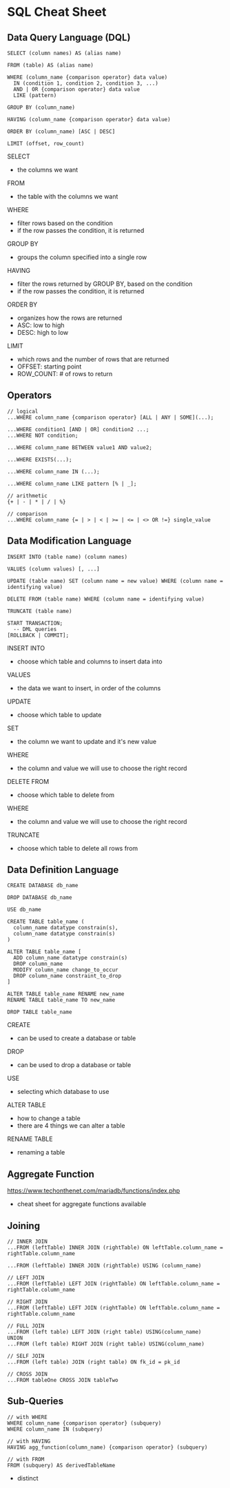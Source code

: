 # SQL Cheat Sheet
## Data Query Language (DQL)
```
SELECT (column names) AS (alias name)

FROM (table) AS (alias name)

WHERE (column_name {comparison operator} data value)
  IN (condition 1, condition 2, condition 3, ...)
  AND | OR {comparison operator} data value
  LIKE (pattern)

GROUP BY (column_name)

HAVING (column_name {comparison operator} data value)

ORDER BY (column_name) [ASC | DESC]

LIMIT (offset, row_count)
```
SELECT
- the columns we want 

FROM
- the table with the columns we want  

WHERE
- filter rows based on the condition
- if the row passes the condition, it is returned  

GROUP BY
- groups the column specified into a single row  

HAVING
- filter the rows returned by GROUP BY, based on the condition
- if the row passes the condition, it is returned  

ORDER BY
- organizes how the rows are returned
- ASC: low to high
- DESC: high to low  

LIMIT
- which rows and the number of rows that are returned
- OFFSET: starting point
- ROW_COUNT: # of rows to return  

## Operators
```
// logical
...WHERE column_name {comparison operator} [ALL | ANY | SOME](...);

...WHERE condition1 [AND | OR] condition2 ...;
...WHERE NOT condition;

...WHERE column_name BETWEEN value1 AND value2;

...WHERE EXISTS(...);

...WHERE column_name IN (...);

...WHERE column_name LIKE pattern [% | _];

// arithmetic
{+ | - | * | / | %}

// comparison
...WHERE column_name {= | > | < | >= | <= | <> OR !=} single_value
```  

## Data Modification Language
```
INSERT INTO (table name) (column names)

VALUES (column values) [, ...]

UPDATE (table name) SET (column name = new value) WHERE (column name = identifying value)

DELETE FROM (table name) WHERE (column name = identifying value)

TRUNCATE (table name)

START TRANSACTION;
  -- DML queries
[ROLLBACK | COMMIT];
```
INSERT INTO
- choose which table and columns to insert data into  

VALUES
- the data we want to insert, in order of the columns  

UPDATE
- choose which table to update  

SET
- the column we want to update and it's new value  

WHERE
- the column and value we will use to choose the right record  

DELETE FROM
- choose which table to delete from  

WHERE
- the column and value we will use to choose the right record  

TRUNCATE
- choose which table to delete all rows from  

## Data Definition Language
```
CREATE DATABASE db_name

DROP DATABASE db_name

USE db_name

CREATE TABLE table_name (
  column_name datatype constrain(s),
  column_name datatype constrain(s)
)

ALTER TABLE table_name [
  ADD column_name datatype constrain(s)
  DROP column_name
  MODIFY column_name change_to_occur
  DROP column_name constraint_to_drop
]

ALTER TABLE table_name RENAME new_name
RENAME TABLE table_name TO new_name

DROP TABLE table_name
```
CREATE
- can be used to create a database or table  

DROP
- can be used to drop a database or table  

USE
- selecting which database to use  

ALTER TABLE
- how to change a table
- there are 4 things we can alter a table

RENAME TABLE
- renaming a table  

## Aggregate Function
https://www.techonthenet.com/mariadb/functions/index.php 
- cheat sheet for aggregate functions available  

## Joining
```
// INNER JOIN
...FROM (leftTable) INNER JOIN (rightTable) ON leftTable.column_name = rightTable.column_name 

...FROM (leftTable) INNER JOIN (rightTable) USING (column_name)

// LEFT JOIN
...FROM (leftTable) LEFT JOIN (rightTable) ON leftTable.column_name = rightTable.column_name

// RIGHT JOIN
...FROM (leftTable) LEFT JOIN (rightTable) ON leftTable.column_name = rightTable.column_name

// FULL JOIN
...FROM (left table) LEFT JOIN (right table) USING(column_name)
UNION
...FROM (left table) RIGHT JOIN (right table) USING(column_name)

// SELF JOIN
...FROM (left table) JOIN (right table) ON fk_id = pk_id

// CROSS JOIN
...FROM tableOne CROSS JOIN tableTwo
```

## Sub-Queries
```
// with WHERE
WHERE column_name {comparison operator} (subquery)
WHERE column_name IN (subquery)

// with HAVING
HAVING agg_function(column_name) {comparison operator} (subquery)

// with FROM
FROM (subquery) AS derivedTableName
```

- distinct